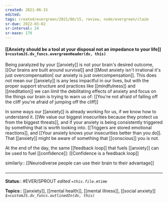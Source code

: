 ```yaml
---
created: 2021-06-15
edited: 
tags: created/evergreen/2021/06/15, review, node/evergreen/claim
sr-due: 2022-03-02
sr-interval: 24
sr-ease: 170
---
```


#### [[Anxiety should be a tool at your disposal not an impedance to your life]] `$=customJS.dv_funcs.evergreenHeader(dv, this)`

Being paralyzed by your [[anxiety]] is not your brain's desired outcome, [[Our brains are built around survival]] and [[Most anxiety isn't irrational it's just overcompensation| our anxiety is just overcompensation]].
This does not mean our [[anxiety]] is any less impactful in our lives, but with the proper support structure and practices like [[mindfulness]] and [[meditation]] we can limit the debilitating effects of anxiety and focus on the things our brain is trying to warn us of: [[You're not afraid of falling off the cliff you're afraid of jumping off the cliff]]

In some ways our [[anxiety]] is already working for us, 
if we know how to understand it.
[[We value our biggest insecurities because they protect us from the biggest threats]],
and if your anxiety is being consistently triggered by something that is worth looking into.
[[Triggers are stored emotional reactions]],
and
[[Your anxiety knows your insecurities better than you do]].
That [[anxiety]] might be aware of something that [[conscious]] you is not.

At the end of the day, the same [[feedback loop]] that fuels [[anxiety]] can be used to fuel [[confidence]]:
[[Confidence is a feedback loop]]

similarly:: [[Neurodiverse people can use their brain to their advantage]]

### <hr class="footnote"/>

**Status**:: #EVER/SPROUT 
*edited `=this.file.mtime`*

**Topics**:: [[anxiety]], [[mental health]], [[mental illness]], [[social anxiety]]
*`$=customJS.dv_funcs.outlinedIn(dv, this)`*
